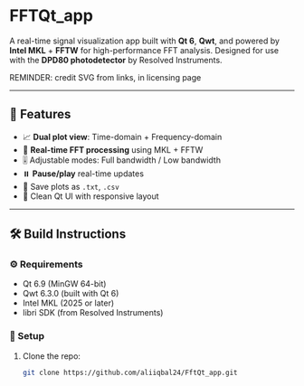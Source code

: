 # FFTQt_app

A real-time signal visualization app built with **Qt 6**, **Qwt**, and powered by **Intel MKL** + **FFTW** for high-performance FFT analysis. Designed for use with the **DPD80 photodetector** by Resolved Instruments.

REMINDER: credit SVG from links, in licensing page

---

## 📡 Features

- 📈 **Dual plot view**: Time-domain + Frequency-domain
- 🧠 **Real-time FFT processing** using MKL + FFTW
- 🎚️ Adjustable modes: Full bandwidth / Low bandwidth
- ⏸️ **Pause/play** real-time updates
- 💾 Save plots as `.txt`, `.csv`
- 🧱 Clean Qt UI with responsive layout

---

## 🛠️ Build Instructions

### ⚙️ Requirements

- Qt 6.9 (MinGW 64-bit)
- Qwt 6.3.0 (built with Qt 6)
- Intel MKL (2025 or later)
- libri SDK (from Resolved Instruments)

### 🔧 Setup

1. Clone the repo:
   ```bash
   git clone https://github.com/aliiqbal24/FftQt_app.git
